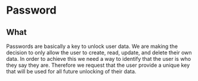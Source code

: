 # Password

## What

Passwords are basically a key to unlock user data. We are making the decision to only allow the user to create, read, update, and delete their own data. In order to achieve this we need a way to identify that the user is who they say they are. Therefore we request that the user provide a unique key that will be used for all future unlocking of their data.